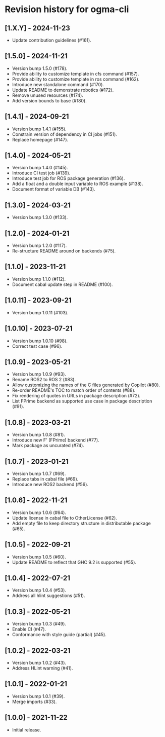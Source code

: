 # Revision history for ogma-cli

## [1.X.Y] - 2024-11-23

* Update contribution guidelines (#161).

## [1.5.0] - 2024-11-21

* Version bump 1.5.0 (#178).
* Provide ability to customize template in cfs command (#157).
* Provide ability to customize template in ros command (#162).
* Introduce new standalone command (#170).
* Update README to demonstrate robotics (#172).
* Remove unused resources (#174).
* Add version bounds to base (#180).

## [1.4.1] - 2024-09-21

* Version bump 1.4.1 (#155).
* Constrain version of dependency in CI jobs (#151).
* Replace homepage (#147).

## [1.4.0] - 2024-05-21

* Version bump 1.4.0 (#145).
* Introduce CI test job (#139).
* Introduce test job for ROS package generation (#136).
* Add a float and a double input variable to ROS example (#138).
* Document format of variable DB (#143).

## [1.3.0] - 2024-03-21

* Version bump 1.3.0 (#133).

## [1.2.0] - 2024-01-21

* Version bump 1.2.0 (#117).
* Re-structure README around on backends (#75).

## [1.1.0] - 2023-11-21

* Version bump 1.1.0 (#112).
* Document cabal update step in README (#100).

## [1.0.11] - 2023-09-21

* Version bump 1.0.11 (#103).

## [1.0.10] - 2023-07-21

* Version bump 1.0.10 (#98).
* Correct test case (#96).

## [1.0.9] - 2023-05-21

* Version bump 1.0.9 (#93).
* Rename ROS2 to ROS 2 (#83).
* Allow customizing the names of the C files generated by Copilot (#80).
* Re-order README's TOC to match order of contents (#88).
* Fix rendering of quotes in URLs in package description (#72).
* List FPrime backend as supported use case in package description (#91).

## [1.0.8] - 2023-03-21

* Version bump 1.0.8 (#81).
* Introduce new F' (FPrime) backend (#77).
* Mark package as uncurated (#74).

## [1.0.7] - 2023-01-21
* Version bump 1.0.7 (#69).
* Replace tabs in cabal file (#69).
* Introduce new ROS2 backend (#56).

## [1.0.6] - 2022-11-21

* Version bump 1.0.6 (#64).
* Update license in cabal file to OtherLicense (#62).
* Add empty file to keep directory structure in distributable package (#65).

## [1.0.5] - 2022-09-21

* Version bump 1.0.5 (#60).
* Update README to reflect that GHC 9.2 is supported (#55).

## [1.0.4] - 2022-07-21

* Version bump 1.0.4 (#53).
* Address all hlint suggestions (#51).

## [1.0.3] - 2022-05-21

* Version bump 1.0.3 (#49).
* Enable CI (#47).
* Conformance with style guide (partial) (#45).

## [1.0.2] - 2022-03-21

* Version bump 1.0.2 (#43).
* Address HLint warning (#41).

## [1.0.1] - 2022-01-21

* Version bump 1.0.1 (#39).
* Merge imports (#33).

## [1.0.0] - 2021-11-22

* Initial release.
